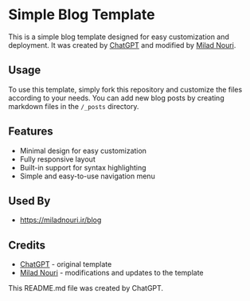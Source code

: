 # Simple Blog Template

This is a simple blog template designed for easy customization and deployment. It was created by [ChatGPT](https://openai.com/) and modified by [Milad Nouri](https://github.com/miladnouri).

## Usage

To use this template, simply fork this repository and customize the files according to your needs. You can add new blog posts by creating markdown files in the `/_posts` directory.

## Features

- Minimal design for easy customization
- Fully responsive layout
- Built-in support for syntax highlighting
- Simple and easy-to-use navigation menu

## Used By

- https://miladnouri.ir/blog

## Credits

- [ChatGPT](https://openai.com/) - original template
- [Milad Nouri](https://github.com/miladnouri) - modifications and updates to the template

This README.md file was created by ChatGPT.